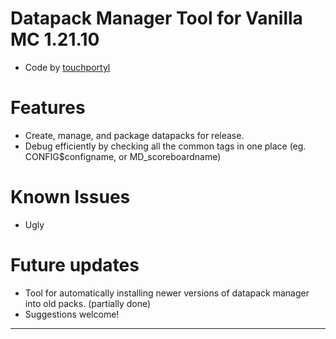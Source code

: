 # Datapack Manager Tool for Vanilla MC 1.21.10
- Code by [touchportyl](https://github.com/touchportyl/)

# Features
- Create, manage, and package datapacks for release.
- Debug efficiently by checking all the common tags in one place (eg. CONFIG$configname, or MD_scoreboardname)

# Known Issues
- Ugly

# Future updates
- Tool for automatically installing newer versions of datapack manager into old packs. (partially done)
- Suggestions welcome!


---
